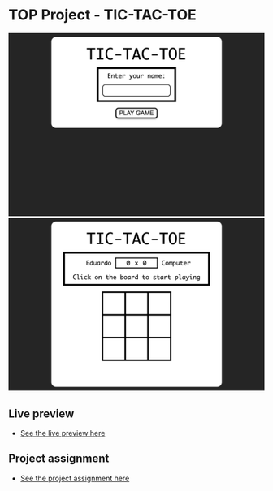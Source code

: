 # TOP Project - TIC-TAC-TOE
![](content/example-screenshot-1.png)
![](content/example-screenshot-2.png)

## Live preview
- [See the live preview here](https://e-motta.github.io/TOP-Project-TIC-TAC-TOE/)

## Project assignment
- [See the project assignment here](https://www.theodinproject.com/lessons/node-path-javascript-tic-tac-toe)
